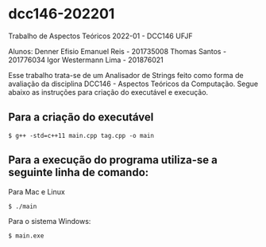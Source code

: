 # dcc146-202201
Trabalho de Aspectos Teóricos 2022-01 - DCC146 UFJF

Alunos:
Denner Efisio Emanuel Reis - 201735008
Thomas Santos - 201776034
Igor Westermann Lima - 201876021

Esse trabalho trata-se de um Analisador de Strings feito como forma de avaliação da disciplina DCC146 - Aspectos Teóricos da Computação.
Segue abaixo as instruções para criação do executável e execução.

## Para a criação do executável

```
$ g++ -std=c++11 main.cpp tag.cpp -o main
```

## Para a execução do programa utiliza-se a seguinte linha de comando:

Para Mac e Linux

```
$ ./main
```

Para o sistema Windows:

```
$ main.exe
```
